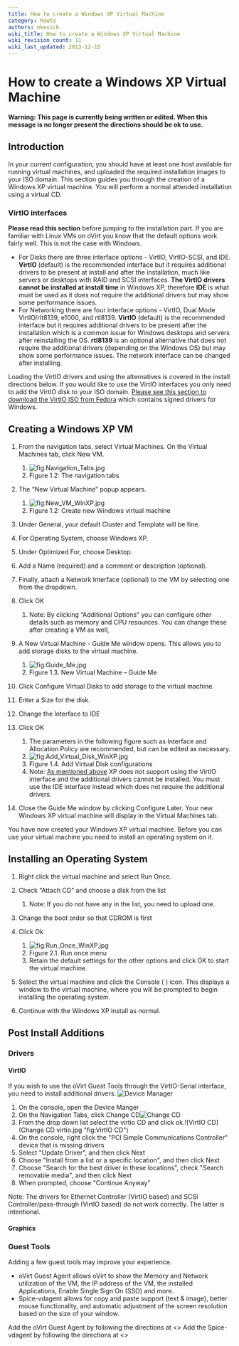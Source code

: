 ```yaml
---
title: How to create a Windows XP Virtual Machine
category: howto
authors: nkesick
wiki_title: How to create a Windows XP Virtual Machine
wiki_revision_count: 11
wiki_last_updated: 2013-12-15
---
```


# How to create a Windows XP Virtual Machine

**Warning: This page is currently being written or edited. When this message is no longer present the directions should be ok to use.**

## Introduction

In your current configuration, you should have at least one host available for running virtual machines, and uploaded the required installation images to your ISO domain. This section guides you through the creation of a Windows XP virtual machine. You will perform a normal attended installation using a virtual CD.

### VirtIO interfaces

**Please read this section** before jumping to the installation part. If you are familiar with Linux VMs on oVirt you know that the default options work fairly well. This is not the case with Windows.

*   For Disks there are three interface options - VirtIO, VirtIO-SCSI, and IDE. **VirtIO** (default) is the recommended interface but it requires additional drivers to be present at install and after the installation, much like servers or desktops with RAID and SCSI interfaces. **The VirtIO drivers cannot be installed at install time** in Windows XP, therefore **IDE** is what must be used as it does not require the additional drivers but may show some performance issues.
*   For Networking there are four interface options - VirtIO, Dual Mode VirtIO/rlt8139, e1000, and rtl8139. **VirtIO** (default) is the recommended interface but it requires additional drivers to be present after the installation which is a common issue for Windows desktops and servers after reinstalling the OS. **rtl8139** is an optional alternative that does not require the additional drivers (depending on the Windows OS) but may show some performance issues. The network interface can be changed after installing.

Loading the VirtIO drivers and using the alternatives is covered in the install directions below. If you would like to use the VirtIO interfaces you only need to add the VirtIO disk to your ISO domain. [Please see this section to download the VirtIO ISO from Fedora](Understanding_Guest_Agents_and_Other_Tools#VirtIO_Drivers) which contains signed drivers for Windows.

## Creating a Windows XP VM

1.  From the navigation tabs, select Virtual Machines. On the Virtual Machines tab, click New VM.
    1.  ![](Navigation_Tabs.jpg "fig:Navigation_Tabs.jpg")
    2.  Figure 1.2: The navigation tabs

2.  The “New Virtual Machine” popup appears.
    1.  ![](New_VM_WinXP.jpg "fig:New_VM_WinXP.jpg")
    2.  Figure 1.2: Create new Windows virtual machine

3.  Under General, your default Cluster and Template will be fine.
4.  For Operating System, choose Windows XP.
5.  Under Optimized For, choose Desktop.
6.  Add a Name (required) and a comment or description (optional).
7.  Finally, attach a Network Interface (optional) to the VM by selecting one from the dropdown.
8.  Click OK
    1.  Note: By clicking “Additional Options” you can configure other details such as memory and CPU resources. You can change these after creating a VM as well,

9.  A New Virtual Machine - Guide Me window opens. This allows you to add storage disks to the virtual machine.
    1.  ![](Guide_Me.jpg "fig:Guide_Me.jpg")
    2.  Figure 1.3. New Virtual Machine – Guide Me

10. Click Configure Virtual Disks to add storage to the virtual machine.
11. Enter a Size for the disk.
12. Change the Interface to IDE
13. Click OK
    1.  The parameters in the following figure such as Interface and Allocation Policy are recommended, but can be edited as necessary.
    2.  ![](Add_Virtual_Disk_WinXP.jpg "fig:Add_Virtual_Disk_WinXP.jpg")
    3.  Figure 1.4. Add Virtual Disk configurations
    4.  Note: [As mentioned above](How_to_create_a_Windows_XP_Virtual_Machine#VirtIO_interfaces) XP does not support using the VirtIO interface and the additional drivers cannot be installed. You must use the IDE interface instead which does not require the additional drivers.

14. Close the Guide Me window by clicking Configure Later. Your new Windows XP virtual machine will display in the Virtual Machines tab.

You have now created your Windows XP virtual machine. Before you can use your virtual machine you need to install an operating system on it.

## Installing an Operating System

1.  Right click the virtual machine and select Run Once.
2.  Check “Attach CD” and choose a disk from the list
    1.  Note: If you do not have any in the list, you need to upload one.

3.  Change the boot order so that CDROM is first
4.  Click Ok
    1.  ![](Run_Once_WinXP.jpg "fig:Run_Once_WinXP.jpg")
    2.  Figure 2.1. Run once menu
    3.  Retain the default settings for the other options and click OK to start the virtual machine.

5.  Select the virtual machine and click the Console ( ) icon. This displays a window to the virtual machine, where you will be prompted to begin installing the operating system.
6.  Continue with the Windows XP install as normal.

## Post Install Additions

### Drivers

#### VirtIO

If you wish to use the oVirt Guest Tools through the VirtIO-Serial interface, you need to install additional drivers. ![Device Manager](Device_Manager_WinXP_Missing_Drivers_VirtIO.jpg "fig:Device Manager")

1.  On the console, open the Device Manger
2.  On the Navigation Tabs, click Change CD![Change CD](Navigation_Tabs_Change_CD.jpg "fig:Change CD")
3.  From the drop down list select the virtio CD and click ok.![VirtIO CD](Change CD virtio.jpg "fig:VirtIO CD")
4.  On the console, right click the "PCI Simple Communications Controller" device that is missing drivers
5.  Select "Update Driver", and then click Next
6.  Choose "Install from a list or a specific location", and then click Next
7.  Choose "Search for the best driver in these locations", check "Search removable media", and then click Next
8.  When prompted, choose "Continue Anyway"

Note: The drivers for Ethernet Controller (VirtIO based) and SCSI Controller/pass-through (VirtIO based) do not work correctly. The latter is intentional.

#### Graphics

### Guest Tools

Adding a few guest tools may improve your experience.

*   oVirt Guest Agent allows oVirt to show the Memory and Network utilization of the VM, the IP address of the VM, the installed Applications, Enable Single Sign On (SSO) and more.
*   Spice-vdagent allows for copy and paste support (text & image), better mouse functionality, and automatic adjustment of the screen resolution based on the size of your window.

Add the oVirt Guest Agent by following the directions at <<unwritten>> Add the Spice-vdagent by following the directions at <<unwritten>>
